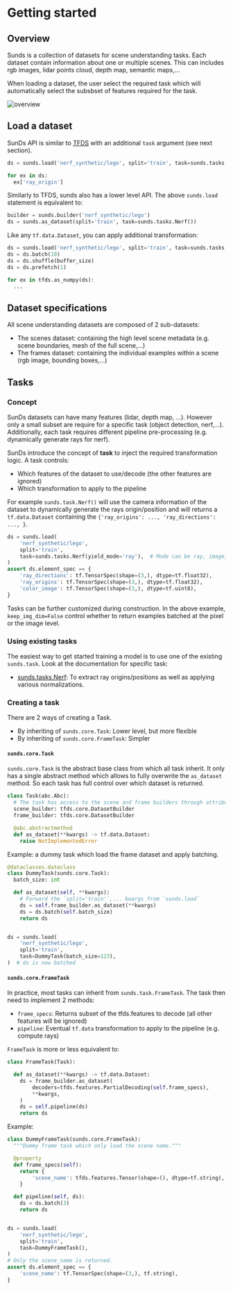 # Getting started

## Overview

Sunds is a collection of datasets for scene understanding tasks. Each dataset
contain information about one or multiple scenes. This can includes rgb images,
lidar points cloud, depth map, semantic maps,...

When loading a dataset, the user select the required task which will
automatically select the subsbset of features required for the task.

![overview](https://docs.google.com/drawings/d/1pSBIzbU2ZGRYq-w3wIlYsMgNOJrtEWrpXqyPkUJFpVs/export/png)

## Load a dataset

SunDs API is similar to [TFDS](https://www.tensorflow.org/datasets/overview)
with an additional `task` argument (see next section).

```python
ds = sunds.load('nerf_synthetic/lego', split='train', task=sunds.tasks.Nerf())

for ex in ds:
  ex['ray_origin']
```

Similarly to TFDS, sunds also has a lower level API. The above `sunds.load`
statement is equivalent to:

```python
builder = sunds.builder('nerf_synthetic/lego')
ds = sunds.as_dataset(split='train', task=sunds.tasks.Nerf())
```

Like any `tf.data.Dataset`, you can apply additional transformation:

```python
ds = sunds.load('nerf_synthetic/lego', split='train', task=sunds.tasks.Nerf())
ds = ds.batch(10)
ds = ds.shuffle(buffer_size)
ds = ds.prefetch(1)

for ex in tfds.as_numpy(ds):
  ...
```

## Dataset specifications

All scene understanding datasets are composed of 2 sub-datasets:

*   The scenes dataset: containing the high level scene metadata (e.g. scene
    boundaries, mesh of the full scene,...)
*   The frames dataset: containing the individual examples within a scene (rgb
    image, bounding boxes,...)

## Tasks

### Concept

SunDs datasets can have many features (lidar, depth map, ...). However only a
small subset are require for a specific task (object detection, nerf,...).
Additionally, each task requires different pipeline pre-processing (e.g.
dynamically generate rays for nerf).

SunDs introduce the concept of **task** to inject the required transformation
logic. A task controls:

*   Which features of the dataset to use/decode (the other features are ignored)
*   Which transformation to apply to the pipeline

For example `sunds.task.Nerf()` will use the camera information of the dataset
to dynamically generate the rays origin/position and will returns a
`tf.data.Dataset` containing the `{'ray_origins': ..., 'ray_directions': ...,
}`.

```python
ds = sunds.load(
    'nerf_synthetic/lego',
    split='train',
    task=sunds.tasks.Nerf(yield_mode='ray'),  # Mode can be ray, image,...
)
assert ds.element_spec == {
    'ray_directions': tf.TensorSpec(shape=(3,), dtype=tf.float32),
    'ray_origins': tf.TensorSpec(shape=(3,), dtype=tf.float32),
    'color_image': tf.TensorSpec(shape=(3,), dtype=tf.uint8),
}
```

Tasks can be further customized during construction. In the above example,
`keep_img_dim=False` control whether to return examples batched at the pixel or
the image level.

### Using existing tasks

The easiest way to get started training a model is to use one of the existing
`sunds.task`. Look at the documentation for specific task:

*   [sunds.tasks.Nerf](nerf.md): To extract ray origins/positions as well as
    applying various normalizations.

### Creating a task

There are 2 ways of creating a Task.

*   By inheriting of `sunds.core.Task`: Lower level, but more flexible
*   By inheriting of `sunds.core.FrameTask`: Simpler

#### `sunds.core.Task`

`sunds.core.Task` is the abstract base class from which all task inherit. It
only has a single abstract method which allows to fully overwrite the
`as_dataset` method. So each task has full control over which dataset is
returned.

```python
class Task(abc.Abc):
  # The task has access to the scene and frame builders through attributes.
  scene_builder: tfds.core.DatasetBuilder
  frame_builder: tfds.core.DatasetBuilder

  @abc.abstractmethod
  def as_dataset(**kwargs) -> tf.data.Dataset:
    raise NotImplementedError
```

Example: a dummy task which load the frame dataset and apply batching.

```python
@dataclasses.dataclass
class DummyTask(sunds.core.Task):
  batch_size: int

  def as_dataset(self, **kwargs):
    # Forward the `split='train'`,... kwargs from `sunds.load`
    ds = self.frame_builder.as_dataset(**kwargs)
    ds = ds.batch(self.batch_size)
    return ds


ds = sunds.load(
    'nerf_synthetic/lego',
    split='train',
    task=DummyTask(batch_size=123),
)  # ds is now batched
```

#### `sunds.core.FrameTask`

In practice, most tasks can inherit from `sunds.task.FrameTask`. The task then
need to implement 2 methods:

*   `frame_specs`: Returns subset of the tfds.features to decode (all other
    features will be ignored)
*   `pipeline`: Eventual `tf.data` transformation to apply to the pipeline (e.g.
    compute rays)

`FrameTask` is more or less equivalent to:

```python
class FrameTask(Task):

  def as_dataset(**kwargs) -> tf.data.Dataset:
    ds = frame_builder.as_dataset(
        decoders=tfds.features.PartialDecoding(self.frame_specs),
        **kwargs,
    )
    ds = self.pipeline(ds)
    return ds
```

Example:

```python
class DummyFrameTask(sunds.core.FrameTask):
  """Dummy frame task which only load the scene name."""

  @property
  def frame_specs(self):
    return {
        'scene_name': tfds.features.Tensor(shape=(), dtype=tf.string),
    }

  def pipeline(self, ds):
    ds = ds.batch(3)
    return ds


ds = sunds.load(
    'nerf_synthetic/lego',
    split='train',
    task=DummyFrameTask(),
)
# Only the scene_name is returned.
assert ds.element_spec == {
    'scene_name': tf.TensorSpec(shape=(3,), tf.string),
}
```
